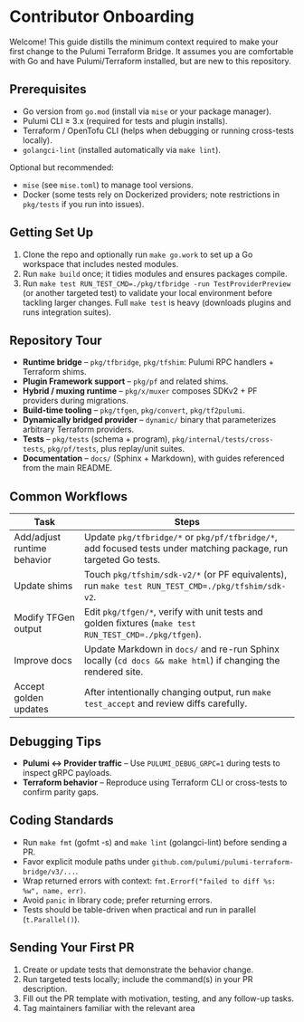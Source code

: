 # Contributor Onboarding

Welcome! This guide distills the minimum context required to make your first change to the Pulumi Terraform Bridge. It
assumes you are comfortable with Go and have Pulumi/Terraform installed, but are new to this repository.

## Prerequisites

- Go version from `go.mod` (install via `mise` or your package manager).
- Pulumi CLI ≥ 3.x (required for tests and plugin installs).
- Terraform / OpenTofu CLI (helps when debugging or running cross-tests locally).
- `golangci-lint` (installed automatically via `make lint`).

Optional but recommended:

- `mise` (see `mise.toml`) to manage tool versions.
- Docker (some tests rely on Dockerized providers; note restrictions in `pkg/tests` if you run into issues).

## Getting Set Up

1. Clone the repo and optionally run `make go.work` to set up a Go workspace that includes nested modules.
2. Run `make build` once; it tidies modules and ensures packages compile.
3. Run `make test RUN_TEST_CMD=./pkg/tfbridge -run TestProviderPreview` (or another targeted test) to validate your local
   environment before tackling larger changes. Full `make test` is heavy (downloads plugins and runs integration suites).

## Repository Tour

- **Runtime bridge** – `pkg/tfbridge`, `pkg/tfshim`: Pulumi RPC handlers + Terraform shims.
- **Plugin Framework support** – `pkg/pf` and related shims.
- **Hybrid / muxing runtime** – `pkg/x/muxer` composes SDKv2 + PF providers during migrations.
- **Build-time tooling** – `pkg/tfgen`, `pkg/convert`, `pkg/tf2pulumi`.
- **Dynamically bridged provider** – `dynamic/` binary that parameterizes arbitrary Terraform providers.
- **Tests** – `pkg/tests` (schema + program), `pkg/internal/tests/cross-tests`, `pkg/pf/tests`, plus replay/unit suites.
- **Documentation** – `docs/` (Sphinx + Markdown), with guides referenced from the main README.

## Common Workflows

| Task | Steps |
| ---- | ----- |
| Add/adjust runtime behavior | Update `pkg/tfbridge/*` or `pkg/pf/tfbridge/*`, add focused tests under matching package, run targeted Go tests. |
| Update shims | Touch `pkg/tfshim/sdk-v2/*` (or PF equivalents), run `make test RUN_TEST_CMD=./pkg/tfshim/sdk-v2`. |
| Modify TFGen output | Edit `pkg/tfgen/*`, verify with unit tests and golden fixtures (`make test RUN_TEST_CMD=./pkg/tfgen`). |
| Improve docs | Update Markdown in `docs/` and re-run Sphinx locally (`cd docs && make html`) if changing the rendered site. |
| Accept golden updates | After intentionally changing output, run `make test_accept` and review diffs carefully. |

## Debugging Tips

- **Pulumi <-> Provider traffic** – Use `PULUMI_DEBUG_GRPC=1` during tests to inspect gRPC payloads.
- **Terraform behavior** – Reproduce using Terraform CLI or cross-tests to confirm parity gaps.

## Coding Standards

- Run `make fmt` (gofmt -s) and `make lint` (golangci-lint) before sending a PR.
- Favor explicit module paths under `github.com/pulumi/pulumi-terraform-bridge/v3/...`.
- Wrap returned errors with context: `fmt.Errorf("failed to diff %s: %w", name, err)`.
- Avoid `panic` in library code; prefer returning errors.
- Tests should be table-driven when practical and run in parallel (`t.Parallel()`).

## Sending Your First PR

1. Create or update tests that demonstrate the behavior change.
2. Run targeted tests locally; include the command(s) in your PR description.
3. Fill out the PR template with motivation, testing, and any follow-up tasks.
4. Tag maintainers familiar with the relevant area
